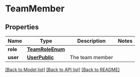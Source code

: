 # TeamMember

## Properties
Name | Type | Description | Notes
------------ | ------------- | ------------- | -------------
**role** | [**TeamRoleEnum**](TeamRoleEnum.md) |  | 
**user** | [**UserPublic**](UserPublic.md) | The team member | 

[[Back to Model list]](../README.md#documentation-for-models) [[Back to API list]](../README.md#documentation-for-api-endpoints) [[Back to README]](../README.md)


